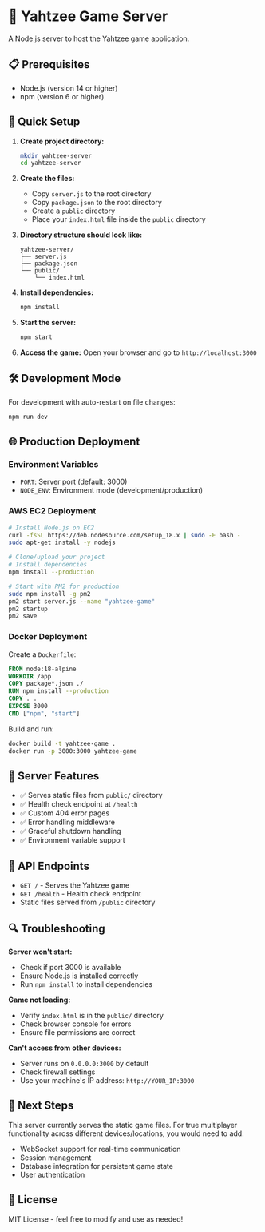 # 🎲 Yahtzee Game Server

A Node.js server to host the Yahtzee game application.

## 📋 Prerequisites

- Node.js (version 14 or higher)
- npm (version 6 or higher)

## 🚀 Quick Setup

1. **Create project directory:**
   ```bash
   mkdir yahtzee-server
   cd yahtzee-server
   ```

2. **Create the files:**
   - Copy `server.js` to the root directory
   - Copy `package.json` to the root directory
   - Create a `public` directory
   - Place your `index.html` file inside the `public` directory

3. **Directory structure should look like:**
   ```
   yahtzee-server/
   ├── server.js
   ├── package.json
   └── public/
       └── index.html
   ```

4. **Install dependencies:**
   ```bash
   npm install
   ```

5. **Start the server:**
   ```bash
   npm start
   ```

6. **Access the game:**
   Open your browser and go to `http://localhost:3000`

## 🛠️ Development Mode

For development with auto-restart on file changes:

```bash
npm run dev
```

## 🌐 Production Deployment

### Environment Variables
- `PORT`: Server port (default: 3000)
- `NODE_ENV`: Environment mode (development/production)

### AWS EC2 Deployment
```bash
# Install Node.js on EC2
curl -fsSL https://deb.nodesource.com/setup_18.x | sudo -E bash -
sudo apt-get install -y nodejs

# Clone/upload your project
# Install dependencies
npm install --production

# Start with PM2 for production
sudo npm install -g pm2
pm2 start server.js --name "yahtzee-game"
pm2 startup
pm2 save
```

### Docker Deployment
Create a `Dockerfile`:

```dockerfile
FROM node:18-alpine
WORKDIR /app
COPY package*.json ./
RUN npm install --production
COPY . .
EXPOSE 3000
CMD ["npm", "start"]
```

Build and run:
```bash
docker build -t yahtzee-game .
docker run -p 3000:3000 yahtzee-game
```

## 🔧 Server Features

- ✅ Serves static files from `public/` directory
- ✅ Health check endpoint at `/health`
- ✅ Custom 404 error pages
- ✅ Error handling middleware
- ✅ Graceful shutdown handling
- ✅ Environment variable support

## 📡 API Endpoints

- `GET /` - Serves the Yahtzee game
- `GET /health` - Health check endpoint
- Static files served from `/public` directory

## 🔍 Troubleshooting

**Server won't start:**
- Check if port 3000 is available
- Ensure Node.js is installed correctly
- Run `npm install` to install dependencies

**Game not loading:**
- Verify `index.html` is in the `public/` directory
- Check browser console for errors
- Ensure file permissions are correct

**Can't access from other devices:**
- Server runs on `0.0.0.0:3000` by default
- Check firewall settings
- Use your machine's IP address: `http://YOUR_IP:3000`

## 🎯 Next Steps

This server currently serves the static game files. For true multiplayer functionality across different devices/locations, you would need to add:

- WebSocket support for real-time communication
- Session management
- Database integration for persistent game state
- User authentication

## 📝 License

MIT License - feel free to modify and use as needed!